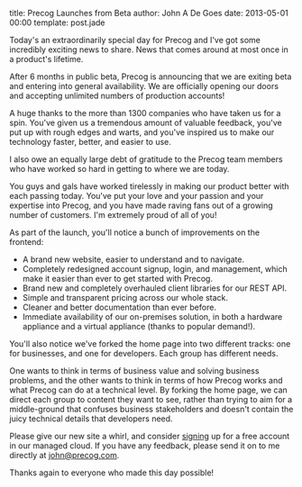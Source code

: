 title: Precog Launches from Beta
author: John A De Goes
date: 2013-05-01 00:00
template: post.jade

Today's an extraordinarily special day for Precog and I've got some incredibly exciting news to share. News that comes around at most once in a product's lifetime. 

After 6 months in public beta, Precog is announcing that we are exiting beta and entering into general availability. We are officially opening our doors and accepting unlimited numbers of production accounts!

A huge thanks to the more than 1300 companies who have taken us for a spin. You've given us a tremendous amount of valuable feedback, you've put up with rough edges and warts, and you've inspired us to make our technology faster, better, and easier to use.

I also owe an equally large debt of gratitude to the Precog team members who have worked so hard in getting to where we are today.

You guys and gals have worked tirelessly in making our product better with each passing today. You've put your love and your passion and your expertise into Precog, and you have made raving fans out of a growing number of customers. I'm extremely proud of all of you!

As part of the launch, you'll notice a bunch of improvements on the frontend:

*   A brand new website, easier to understand and to navigate.
*   Completely redesigned account signup, login, and management, which make it easier than ever to get started with Precog.
*   Brand new and completely overhauled client libraries for our REST API.
*   Simple and transparent pricing across our whole stack.
*   Cleaner and better documentation than ever before.
*   Immediate availability of our on-premises solution, in both a hardware appliance and a virtual appliance (thanks to popular demand!).

You'll also notice we've forked the home page into two different tracks: one for businesses, and one for developers. Each group has different needs. 

One wants to think in terms of business value and solving business problems, and the other wants to think in terms of how Precog works and what Precog can do at a technical level. By forking the home page, we can direct each group to content they want to see, rather than trying to aim for a middle-ground that confuses business stakeholders and doesn't contain the juicy technical details that developers need.

Please give our new site a whirl, and consider [signing](http://www.precog.com/account/login/) up for a free account in our managed cloud. If you have any feedback, please send it on to me directly at [john@precog.com](mailto:john@precog.com).

Thanks again to everyone who made this day possible!